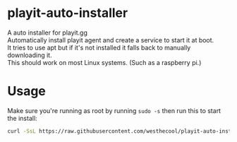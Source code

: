 # playit-auto-installer
A auto installer for playit.gg<br>
Automatically install playit agent and create a service to start it at boot.<br>
It tries to use apt but if it's not installed it falls back to manually downloading it.<br>
This should work on most Linux systems. (Such as a raspberry pi.)
# Usage
Make sure you're running as root by running `sudo -s` then run this to start the install:
```sh
curl -SsL https://raw.githubusercontent.com/westhecool/playit-auto-installer/main/playit.sh | bash
```